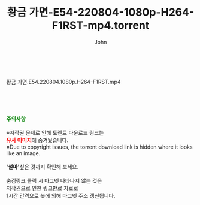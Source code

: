 ﻿---
layout: post
title:  "황금 가면-E54-220804-1080p-H264-F1RST-mp4.torrent"
author: John
categories: [ 드라마 ]
tags: [  ]
image:  
description: "황금 가면-E54-220804-1080p-H264-F1RST-mp4 torrent 정보 공유"
toc: true
toc_sticky: true
---

<br>
<div class="view-img">
<a class="view_image" href="http://torrentmobile60.com/bbs/view_image.php?fn=%2Fdata%2Ffile%2Fdrama%2F3735182707_62MpQXFO_82e127dd4c17e1baf902c59f32e0ef48fa0b6aba.jpg" target="_blank"><img alt="" class="img-tag" content="http://torrentmobile60.com/data/file/drama/3735182707_62MpQXFO_82e127dd4c17e1baf902c59f32e0ef48fa0b6aba.jpg" itemprop="image" src="http://torrentmobile60.com/data/file/drama/thumb-3735182707_62MpQXFO_82e127dd4c17e1baf902c59f32e0ef48fa0b6aba_835x2212.jpg"/></a></div><div class="view-content" itemprop="description">
<p>황금 가면.E54.220804.1080p.H264-F1RST.mp4<br/></p> </div>
    
<br><br><br>
<p data-ke-size="size16"><b><span style="color: green;">주의사항</span></b><br /><br />※저작권 문제로 인해 토렌트 다운로드 링크는<br /><b><span style="color: red;">유사 이미지</span></b>에 숨겨뒀습니다.<br />※Due to copyright issues, the torrent download link is hidden where it looks like an image.<br /><br /><b>'설마'</b>싶은 것까지 확인해 보세요.<br /><br />숨김링크 클릭 시 마그넷 나타나지 않는 것은<br />저작권으로 인한 링크만료 자료로<br />1시간 간격으로 봇에 의해 마그넷 주소 갱신됩니다.</p>
